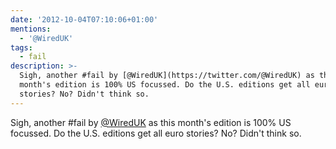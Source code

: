 ```yaml
---
date: '2012-10-04T07:10:06+01:00'
mentions:
  - '@WiredUK'
tags:
  - fail
description: >-
  Sigh, another #fail by [@WiredUK](https://twitter.com/@WiredUK) as this
  month's edition is 100% US focussed. Do the U.S. editions get all euro
  stories? No? Didn't think so.
---
```

Sigh, another #fail by [@WiredUK](https://twitter.com/@WiredUK) as this month's edition is 100% US focussed. Do the U.S. editions get all euro stories? No? Didn't think so.
